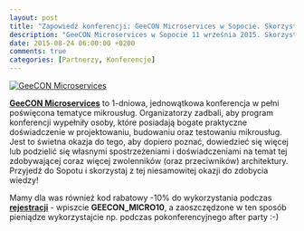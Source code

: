 ```yaml
---
layout: post
title: "Zapowiedź konferencji: GeeCON Microservices w Sopocie. Skorzystaj z 10% zniżki!"
description: "GeeCON Microservices w Sopocie 11 września 2015. Skorzystaj z 10% zniżki!"
date: 2015-08-24 06:00:00 +0200
comments: true
categories: [Partnerzy, Konferencje]
---
```

<div class="row text-center" style="margin-bottom:10px;">
  <div class="col-md-12">
    <a class="no-text-decoration" href="http://2015.microservices.geecon.org/" target="_blank">
      <img class="no-border" src="{{ root_url }}/images/partners/geecon-microservices-2015.jpg" alt="GeeCON Microservices" />
    </a>
  </div>
</div>

<a href="http://2015.microservices.geecon.org" target="_blank"><strong>GeeCON Microservices</strong></a> to 1-dniowa, jednowątkowa konferencja w&nbsp;pełni poświęcona tematyce mikrousług. Organizatorzy zadbali, aby program konferencji wypełniły osoby, które posiadają bogate praktyczne doświadczenie w&nbsp;projektowaniu, budowaniu oraz testowaniu mikrousług. Jest to świetna okazja do tego, aby dopiero poznać, dowiedzieć się więcej lub podzielić się własnymi spostrzeżeniami i&nbsp;doświadczeniami na temat tej zdobywającej coraz więcej zwolenników (oraz przeciwników) architektury. Przyjedź do Sopotu i skorzystaj z tej niesamowitej okazji do zdobycia wiedzy!

Mamy dla was również kod rabatowy -10% do wykorzystania podczas <a href="http://2015.microservices.geecon.org/register/" target="_blank"><strong>rejestracji</strong></a> - wpiszcie **GEECON_MICRO10**, a zaoszczędzone w ten sposób pieniądze wykorzystajcie np. podczas pokonferencyjnego after party :-)